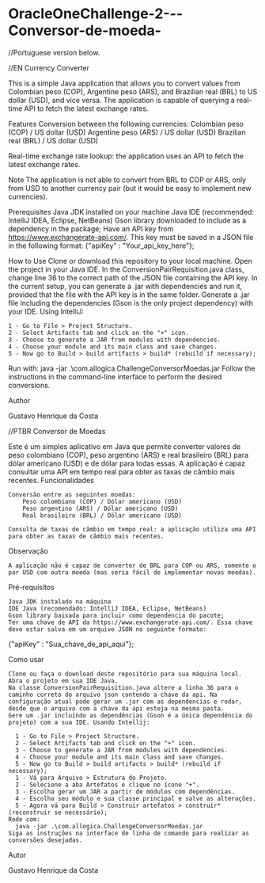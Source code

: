 # OracleOneChallenge-2---Conversor-de-moeda-
//Portuguese version below.

//EN
Currency Converter

This is a simple Java application that allows you to convert values from Colombian peso (COP), Argentine peso (ARS), and Brazilian real (BRL) to US dollar (USD), and vice versa. The application is capable of querying a real-time API to fetch the latest exchange rates.

Features
  Conversion between the following currencies:
    Colombian peso (COP) / US dollar (USD)
    Argentine peso (ARS) / US dollar (USD)
    Brazilian real (BRL) / US dollar (USD)

  Real-time exchange rate lookup: the application uses an API to fetch the latest exchange rates.

Note
  The application is not able to convert from BRL to COP or ARS, only from USD to another currency pair (but it would be easy to implement new currencies).

Prerequisites
  Java JDK installed on your machine
  Java IDE (recommended: IntelliJ IDEA, Eclipse, NetBeans)
  Gson library downloaded to include as a dependency in the package;
  Have an API key from https://www.exchangerate-api.com/. This key must be saved in a JSON file in the following format:
  {"apiKey" : "Your_api_key_here"};

How to Use
  Clone or download this repository to your local machine.
  Open the project in your Java IDE.
  In the ConversionPairRequisition.java class, change line 36 to the correct path of the JSON file containing the API key. In the current setup, you can generate a .jar with dependencies and run it, provided that the file with the API key is in the same folder.
  Generate a .jar file including the dependencies (Gson is the only project dependency) with your IDE. Using IntelliJ:

    1 - Go to File > Project Structure.
    2 - Select Artifacts tab and click on the "+" icon.
    3 - Choose to generate a JAR from modules with dependencies.
    4 - Choose your module and its main class and save changes.
    5 - Now go to Build > build artifacts > build* (rebuild if necessary);
Run with:
  java -jar .\com.allogica.ChallengeConversorMoedas.jar
  Follow the instructions in the command-line interface to perform the desired conversions.

Author

Gustavo Henrique da Costa


//PTBR
Conversor de Moedas

Este é um simples aplicativo em Java que permite converter valores de peso colombiano (COP), peso argentino (ARS) e real brasileiro (BRL) para dólar americano (USD) e de dólar para todas essas. A aplicação é capaz consultar uma API em tempo real para obter as taxas de câmbio mais recentes.
Funcionalidades

    Conversão entre as seguintes moedas:
        Peso colombiano (COP) / Dólar americano (USD)
        Peso argentino (ARS) / Dólar americano (USD)
        Real brasileiro (BRL) / Dólar americano (USD)

    Consulta de taxas de câmbio em tempo real: a aplicação utiliza uma API para obter as taxas de câmbio mais recentes.

Observação

    A aplicação não é capaz de converter de BRL para COP ou ARS, somente o par USD com outra moeda (mas seria fácil de implementar novas moedas).

Pré-requisitos

    Java JDK instalado na máquina
    IDE Java (recomendado: IntelliJ IDEA, Eclipse, NetBeans)
    Gson library baixada para incluir como dependencia do pacote;
    Ter uma chave de API da https://www.exchangerate-api.com/. Essa chave deve estar salva em um arquivo JSON no seguinte formato:
 {"apiKey" : "Sua_chave_de_api_aqui"};

Como usar

    Clone ou faça o download deste repositório para sua máquina local.
    Abra o projeto em sua IDE Java.
    Na classe ConversionPairRequisition.java altere a linha 36 para o caminho correto do arquivo json contendo a chave da api. Na configuração atual pode gerar um .jar com as dependencias e rodar, desde que o arquivo com a chave da api esteja na mesma pasta.
    Gere um .jar incluindo as dependências (Gson é a única dependência do projeto) com a sua IDE. Usando Intellij:
      
      1 - Go to File > Project Structure.
      2 - Select Artifacts tab and click on the "+" icon.
      3 - Choose to generate a JAR from modules with dependencies.
      4 - Choose your module and its main class and save changes.
      5 - Now go to Build > build artifacts > build* (rebuild if necessary);
      1 - Vá para Arquivo > Estrutura do Projeto.
      2 - Selecione a aba Artefatos e clique no ícone "+".
      3 - Escolha gerar um JAR a partir de módulos com dependências.
      4 - Escolha seu módulo e sua classe principal e salve as alterações.
      5 - Agora vá para Build > Construir artefatos > construir* (reconstruir se necessário);
    Rode com:
      java -jar .\com.allogica.ChallengeConversorMoedas.jar
    Siga as instruções na interface de linha de comando para realizar as conversões desejadas.


Autor

Gustavo Henrique da Costa
